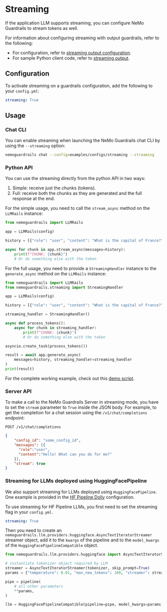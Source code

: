 # Streaming

If the application LLM supports streaming, you can configure NeMo Guardrails to stream tokens as well.

For information about configuring streaming with output guardrails, refer to the following:

- For configuration, refer to [streaming output configuration](../../user-guides/configuration-guide.md#streaming-output-configuration).
- For sample Python client code, refer to [streaming output](../../getting-started/5-output-rails/README.md#streaming-output).

## Configuration

To activate streaming on a guardrails configuration, add the following to your `config.yml`:

```yaml
streaming: True
```

## Usage

### Chat CLI

You can enable streaming when launching the NeMo Guardrails chat CLI by using the `--streaming` option:

```bash
nemoguardrails chat --config=examples/configs/streaming --streaming
```

### Python API

You can use the streaming directly from the python API in two ways:

1. Simple: receive just the chunks (tokens).
2. Full: receive both the chunks as they are generated and the full response at the end.

For the simple usage, you need to call the `stream_async` method on the `LLMRails` instance:

```python
from nemoguardrails import LLMRails

app = LLMRails(config)

history = [{"role": "user", "content": "What is the capital of France?"}]

async for chunk in app.stream_async(messages=history):
    print(f"CHUNK: {chunk}")
    # Or do something else with the token
```

For the full usage, you need to provide a `StreamingHandler` instance to the `generate_async` method on the `LLMRails` instance:

```python
from nemoguardrails import LLMRails
from nemoguardrails.streaming import StreamingHandler

app = LLMRails(config)

history = [{"role": "user", "content": "What is the capital of France?"}]

streaming_handler = StreamingHandler()

async def process_tokens():
    async for chunk in streaming_handler:
        print(f"CHUNK: {chunk}")
        # Or do something else with the token

asyncio.create_task(process_tokens())

result = await app.generate_async(
    messages=history, streaming_handler=streaming_handler
)
print(result)
```

For the complete working example, check out this [demo script](https://github.com/NVIDIA/NeMo-Guardrails/tree/develop/examples/scripts/demo_streaming.py).

### Server API

To make a call to the NeMo Guardrails Server in streaming mode, you have to set the `stream` parameter to `True` inside the JSON body. For example, to get the completion for a chat session using the `/v1/chat/completions` endpoint:

```
POST /v1/chat/completions
```

```json
{
    "config_id": "some_config_id",
    "messages": [{
      "role":"user",
      "content":"Hello! What can you do for me?"
    }],
    "stream": true
}
```

### Streaming for LLMs deployed using HuggingFacePipeline

We also support streaming for LLMs deployed using `HuggingFacePipeline`.
One example is provided in the [HF Pipeline Dolly](https://github.com/NVIDIA/NeMo-Guardrails/tree/develop/examples/configs/llm/hf_pipeline_dolly/README.md) configuration.

To use streaming for HF Pipeline LLMs, you first need to set the streaming flag in your `config.yml`.

```yaml
streaming: True
```

Then you need to create an `nemoguardrails.llm.providers.huggingface.AsyncTextIteratorStreamer` streamer object,
add it to the `kwargs` of the pipeline and to the `model_kwargs` of the `HuggingFacePipelineCompatible` object.

```python
from nemoguardrails.llm.providers.huggingface import AsyncTextIteratorStreamer

# instantiate tokenizer object required by LLM
streamer = AsyncTextIteratorStreamer(tokenizer, skip_prompt=True)
params = {"temperature": 0.01, "max_new_tokens": 100, "streamer": streamer}

pipe = pipeline(
    # all other parameters
    **params,
)

llm = HuggingFacePipelineCompatible(pipeline=pipe, model_kwargs=params)
```
